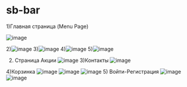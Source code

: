 # sb-bar
1)Главная страница (Menu Page)

![image](https://user-images.githubusercontent.com/64854687/121520628-f2682400-ca14-11eb-8d81-86ccd16a3df4.png)

2)![image](https://user-images.githubusercontent.com/64854687/121520731-13307980-ca15-11eb-927e-92688b515021.png)
3)![image](https://user-images.githubusercontent.com/64854687/121520771-217e9580-ca15-11eb-8473-51aa09c97dab.png)
4)![image](https://user-images.githubusercontent.com/64854687/121520807-2d6a5780-ca15-11eb-8d46-5272dfade998.png)
5)![image](https://user-images.githubusercontent.com/64854687/121520842-36f3bf80-ca15-11eb-91de-1b04c81b90ce.png)


2) Страница Акции
  ![image](https://user-images.githubusercontent.com/64854687/121520942-54288e00-ca15-11eb-9cfd-9aef6451d11a.png)
3)Контакты
![image](https://user-images.githubusercontent.com/64854687/121521079-74f0e380-ca15-11eb-854b-bd1b092891e7.png)
 
 4)Корзинка
 ![image](https://user-images.githubusercontent.com/64854687/121521169-8cc86780-ca15-11eb-96e0-d289b8bf6138.png)
![image](https://user-images.githubusercontent.com/64854687/121521211-994cc000-ca15-11eb-8b61-c7b6d6f46e2f.png)
![image](https://user-images.githubusercontent.com/64854687/121521241-a4075500-ca15-11eb-9f40-75e9d4902c0d.png)
5) Войти-Регистрация
![image](https://user-images.githubusercontent.com/64854687/121521297-b7b2bb80-ca15-11eb-8222-04aff70f56c5.png)
![image](https://user-images.githubusercontent.com/64854687/121521333-c1d4ba00-ca15-11eb-92e0-2963605905c0.png)



